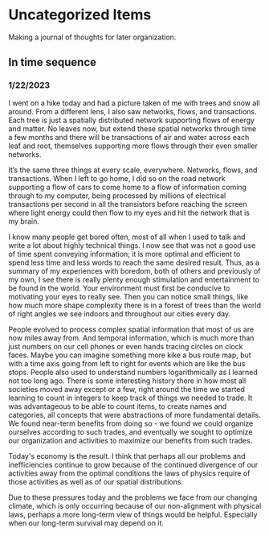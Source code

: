 # Uncategorized Items

Making a journal of thoughts for later organization.

## In time sequence

### 1/22/2023

I went on a hike today and had a picture taken of me with trees and snow all around. From a different lens, I also saw networks, flows, and transactions. Each tree is just a spatially distributed network supporting flows of energy and matter. No leaves now, but extend these spatial networks through time a few months and there will be transactions of air and water across each leaf and root, themselves supporting more flows through their even smaller networks.

It’s the same three things at every scale, everywhere. Networks, flows, and transactions. When I left to go home, I did so on the road network supporting a flow of cars to come home to a flow of information coming through to my computer, being processed by millions of electrical transactions per second in all the transistors before reaching the screen where light energy could then flow to my eyes and hit the network that is my brain.

I know many people get bored often, most of all when I used to talk and write a lot about highly technical things. I now see that was not a good use of time spent conveying information; it is more optimal and efficient to spend less time and less words to reach the same desired result. Thus, as a summary of my experiences with boredom, both of others and previously of my own, I see there is really plenty enough stimulation and entertainment to be found in the world. Your environment must first be conducive to motivating your eyes to really see. Then you can notice small things, like how much more shape complexity there is in a forest of trees than the world of right angles we see indoors and throughout our cities every day. 

People evolved to process complex spatial information that most of us are now miles away from. And temporal information, which is much more than just numbers on our cell phones or even hands tracing circles on clock faces. Maybe you can imagine something more kike a bus route map, but with a time axis going from left to right for events which are like the bus stops. People also used to understand numbers logarithmically as I learned not too long ago. There is some interesting history there in how most all societies moved away except or a few, right around the time we started learning to count in integers to keep track of things we needed to trade. It was advantageous to be able to count items, to create names and categories, all concepts that were abstractions of more fundamental details. We found near-term benefits from doing so - we found we could organize ourselves according to such trades, and eventually we sought to optimize our organization and activities to maximize our benefits from such trades. 

Today's economy is the result. I think that perhaps all our problems and inefficiencies continue to grow because of the continued divergence of our activities away from the optimal conditions the laws of physics require of those activities as well as of our spatial distributions.

Due to these pressures today and the problems we face from our changing climate, which is only occurring because of our non-alignment with physical laws, perhaps a more long-term view of things would be helpful. Especially when our long-term survival may depend on it.

